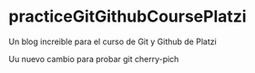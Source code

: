 # practiceGitGithubCoursePlatzi
Un blog increible para el curso de Git y Github de Platzi

Uu nuevo cambio para probar git cherry-pich
